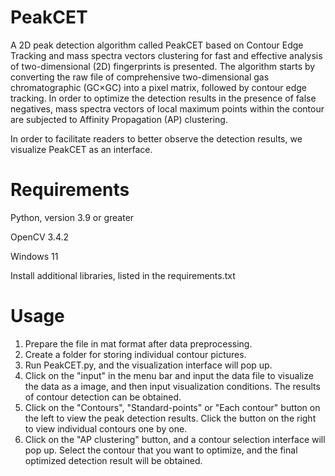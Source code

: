 # PeakCET
  A 2D peak detection algorithm called PeakCET based on Contour Edge Tracking and mass spectra vectors clustering for fast and effective analysis of two-dimensional (2D) fingerprints is presented. The algorithm starts by converting the raw file of comprehensive two-dimensional gas chromatographic (GC×GC) into a pixel matrix, followed by contour edge tracking. In order to optimize the detection results in the presence of false negatives, mass spectra vectors of local maximum points within the contour are subjected to Affinity Propagation (AP) clustering.
  
  In order to facilitate readers to better observe the detection results, we visualize PeakCET as an interface.

# Requirements 
Python, version 3.9 or greater

OpenCV 3.4.2

Windows 11

Install additional libraries, listed in the requirements.txt

# Usage
1.	Prepare the file in mat format after data preprocessing.
2.	Create a folder for storing individual contour pictures.
3.	Run PeakCET.py, and the visualization interface will pop up.
4.	Click on the "input" in the menu bar and input the data file to visualize the data as a image, and then input visualization conditions. The results of contour detection can be obtained. 
5.	Click on the "Contours", "Standard-points" or "Each contour" button on the left to view the peak detection results. Click the button on the right to view individual contours one by one.
6.	Click on the "AP clustering" button, and a contour selection interface will pop up. Select the contour that you want to optimize, and the final optimized detection result will be obtained.
